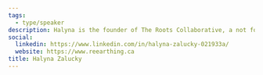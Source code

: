 ```yaml
---
tags:
  - type/speaker
description: Halyna is the founder of The Roots Collaborative, a not for profit cooperative that works with communities and businesses to promote environmental, social, economic and personal well-being. She has over 10 years of experience in sustainability management, specializing in project coordination, community engagement and partnership development.
social:
  linkedin: https://www.linkedin.com/in/halyna-zalucky-021933a/
  website: https://www.reearthing.ca
title: Halyna Zalucky
---
```

